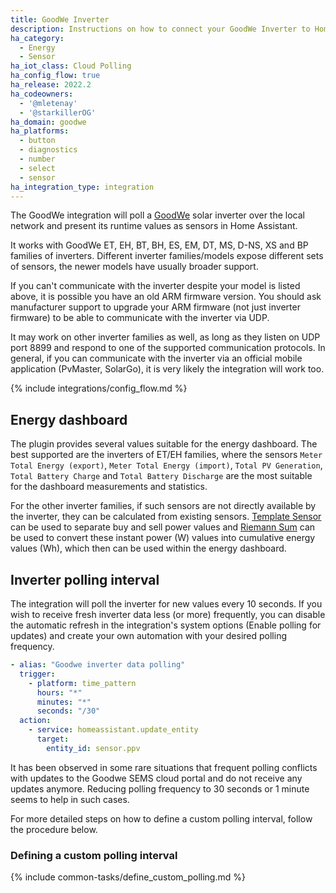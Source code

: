 ```yaml
---
title: GoodWe Inverter
description: Instructions on how to connect your GoodWe Inverter to Home Assistant.
ha_category:
  - Energy
  - Sensor
ha_iot_class: Cloud Polling
ha_config_flow: true
ha_release: 2022.2
ha_codeowners:
  - '@mletenay'
  - '@starkillerOG'
ha_domain: goodwe
ha_platforms:
  - button
  - diagnostics
  - number
  - select
  - sensor
ha_integration_type: integration
---
```


The GoodWe integration will poll a [GoodWe](http://www.goodwe.com/) solar inverter over the local network and present its runtime values as sensors in Home Assistant.

It works with GoodWe ET, EH, BT, BH, ES, EM, DT, MS, D-NS, XS and BP families of inverters. Different inverter families/models expose different sets of sensors, the newer models have usually broader support.

<div class='note'>
If you can't communicate with the inverter despite your model is listed above, it is possible you have an old ARM firmware version. You should ask manufacturer support to upgrade your ARM firmware (not just inverter firmware) to be able to communicate with the inverter via UDP.

It may work on other inverter families as well, as long as they listen on UDP port 8899 and respond to one of the supported communication protocols. In general, if you can communicate with the inverter via an official mobile application (PvMaster, SolarGo), it is very likely the integration will work too.
</div>

{% include integrations/config_flow.md %}

## Energy dashboard

The plugin provides several values suitable for the energy dashboard.
The best supported are the inverters of ET/EH families, where the sensors `Meter Total Energy (export)`, `Meter Total Energy (import)`, `Total PV Generation`, `Total Battery Charge` and `Total Battery Discharge` are the most suitable for the dashboard measurements and statistics.

For the other inverter families, if such sensors are not directly available by the inverter, they can be calculated from existing sensors. [Template Sensor](/integrations/template/) can be used to separate buy and sell power values and [Riemann Sum](/integrations/integration/) can be used to convert these instant power (W) values into cumulative energy values (Wh), which then can be used within the energy dashboard.

## Inverter polling interval

The integration will poll the inverter for new values every 10 seconds. If you wish to receive fresh inverter data less (or more) frequently, you can disable the automatic refresh in the integration's system options (Enable polling for updates) and create your own automation with your desired polling frequency.

```yaml
- alias: "Goodwe inverter data polling"
  trigger:
    - platform: time_pattern
      hours: "*"
      minutes: "*"
      seconds: "/30"
  action:
    - service: homeassistant.update_entity
      target:
        entity_id: sensor.ppv
```

<div class='note'>
It has been observed in some rare situations that frequent polling conflicts with updates to the Goodwe SEMS cloud portal and do not receive any updates anymore. Reducing polling frequency to 30 seconds or 1 minute seems to help in such cases.
</div>

For more detailed steps on how to define a custom polling interval, follow the procedure below.

### Defining a custom polling interval

{% include common-tasks/define_custom_polling.md %}
